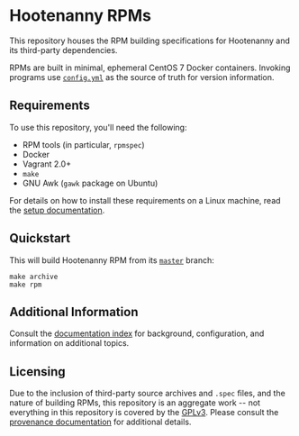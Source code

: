 # Hootenanny RPMs

This repository houses the RPM building specifications for Hootenanny and its
third-party dependencies.

RPMs are built in minimal, ephemeral CentOS 7 Docker containers.  Invoking
programs use [`config.yml`](./docs/config.md) as the source of truth for
version information.

## Requirements

To use this repository, you'll need the following:

* RPM tools (in particular, `rpmspec`)
* Docker
* Vagrant 2.0+
* `make`
* GNU Awk (`gawk` package on Ubuntu)

For details on how to install these requirements on a Linux machine, read the
[setup documentation](./docs/setup.md).

## Quickstart

This will build Hootenanny RPM from its
[`master`](https://github.com/ngageoint/hootenanny/tree/master) branch:

```
make archive
make rpm
```
## Additional Information

Consult the [documentation index](./docs) for background, configuration, and
information on additional topics.

## Licensing

Due to the inclusion of third-party source archives and `.spec` files,
and the nature of building RPMs, this repository is an aggregate work --
not everything in this repository is covered by the [GPLv3](./LICENSE).
Please consult the [provenance documentation](./docs/provenance.md)
for additional details.
